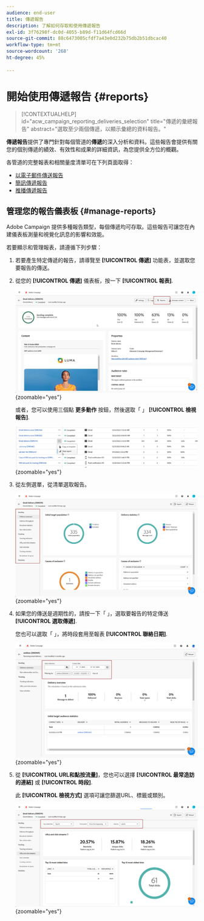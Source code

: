 ```yaml
---
audience: end-user
title: 傳遞報告
description: 了解如何存取和使用傳遞報告
exl-id: 3f76298f-dc0d-4055-b89d-f11d64fcd66d
source-git-commit: 88c6473005cfdf7a43e0d232b75db2b51dbcac40
workflow-type: tm+mt
source-wordcount: '268'
ht-degree: 45%

---
```


# 開始使用傳遞報告 {#reports}

>[!CONTEXTUALHELP]
>id="acw_campaign_reporting_deliveries_selection"
>title="傳遞的彙總報告"
>abstract="選取至少兩個傳遞，以顯示彙總的資料報告。"

**傳遞報告**&#x200B;提供了專門針對每個管道的&#x200B;**傳遞**&#x200B;的深入分析和資料。這些報告會提供有關您的個別傳遞的績效、有效性和成果的詳細資訊，為您提供全方位的概觀。

各管道的完整報表和相關量度清單可在下列頁面取得：

* [以電子郵件傳送報告](email-report.md)
* [簡訊傳遞報告](sms-report.md)
* [推播傳遞報告](push-report.md)

## 管理您的報告儀表板 {#manage-reports}

Adobe Campaign 提供多種報告類型，每個傳遞均可存取。這些報告可讓您在內建儀表板測量和視覺化訊息的影響和效能。

若要顯示和管理報表，請遵循下列步驟：

1. 若要產生特定傳遞的報告，請導覽至 **[!UICONTROL 傳遞]** 功能表，並選取您要報告的傳送。

1. 從您的 **[!UICONTROL 傳遞]** 儀表板，按一下 **[!UICONTROL 報表]**.

   ![](assets/manage_delivery_report_1.png){zoomable=&quot;yes&quot;}

   或者，您可以使用三個點 **更多動作** 按鈕，然後選取「 」 **[!UICONTROL 檢視報告]**.

   ![](assets/manage_delivery_report_2.png){zoomable=&quot;yes&quot;}

1. 從左側選單，從清單選取報告。

   ![](assets/manage_delivery_report_3.png){zoomable=&quot;yes&quot;}

1. 如果您的傳送是週期性的，請按一下「 」，選取要報告的特定傳送 **[!UICONTROL 選取傳遞]**.

   您也可以選取「 」，將時段套用至報表 **[!UICONTROL 聯絡日期]**.

   ![](assets/delivery-recurring.png){zoomable=&quot;yes&quot;}

1. 從 **[!UICONTROL URL和點按流量]**，您也可以選擇 **[!UICONTROL 最常造訪的連結]** 或 **[!UICONTROL 時段]**.

   此 **[!UICONTROL 檢視方式]** 選項可讓您篩選URL、標籤或類別。

   ![](assets/manage_delivery_report_5.png){zoomable=&quot;yes&quot;}
